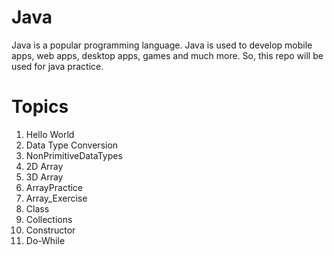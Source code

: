# Java
Java is a popular programming language. Java is used to develop mobile apps, web apps, desktop apps, games and much more. So, this repo will be used for java practice.

# Topics
1. Hello World
2. Data Type Conversion
3. NonPrimitiveDataTypes
4. 2D Array
5. 3D Array
6. ArrayPractice
7. Array_Exercise
8. Class
9. Collections
10. Constructor
11. Do-While

